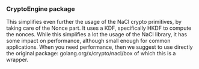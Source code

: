 ### CryptoEngine package

This simplifies even further the usage of the NaCl crypto primitives,
by taking care of the Nonce part.
It uses a KDF, specifically HKDF to compute the nonces.
While this simplifies a lot the usage of the NaCl library, it has some
impact on performance, although small enough for common applications.
When you need performance, then we suggest to use directly the original
package: golang.org/x/crypto/nacl/box of which this is a wrapper.